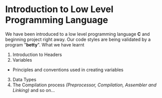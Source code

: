 # Introduction to Low Level Programming Language
We have been introduced to a low level programming language __C__ and beginning project right away. Our code styles are being validated by a program "__betty__".
What we have learnt
1. Introduction to Headers
2. Variables
- Principles and conventions used in creating variables
3. Data Types
4. The Compilation process _(Preprocessor, Compilation, Assembler and Linking)_
and so on...

